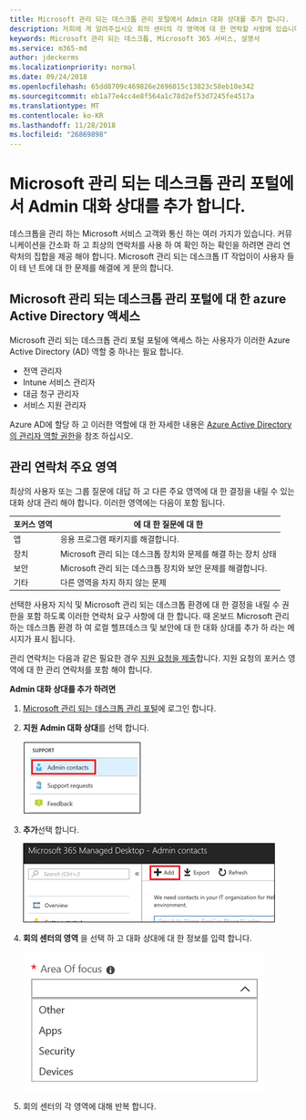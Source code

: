 ```yaml
---
title: Microsoft 관리 되는 데스크톱 관리 포털에서 Admin 대화 상대를 추가 합니다.
description: 저희에 게 알려주십시오 회의 센터의 각 영역에 대 한 연락할 사람에 있습니다.
keywords: Microsoft 관리 되는 데스크톱, Microsoft 365 서비스, 설명서
ms.service: m365-md
author: jdeckerms
ms.localizationpriority: normal
ms.date: 09/24/2018
ms.openlocfilehash: 65dd8709c469826e2696015c13823c58eb10e342
ms.sourcegitcommit: eb1a77e4cc4e8f564a1c78d2ef53d7245fe4517a
ms.translationtype: MT
ms.contentlocale: ko-KR
ms.lasthandoff: 11/28/2018
ms.locfileid: "26869898"
---
```

# <a name="add-admin-contacts-in-microsoft-managed-desktop-admin-portal"></a>Microsoft 관리 되는 데스크톱 관리 포털에서 Admin 대화 상대를 추가 합니다.

데스크톱을 관리 하는 Microsoft 서비스 고객와 통신 하는 여러 가지가 있습니다. 커뮤니케이션을 간소화 하 고 최상의 연락처를 사용 하 여 확인 하는 확인을 하려면 관리 연락처의 집합을 제공 해야 합니다. Microsoft 관리 되는 데스크톱 IT 작업이이 사용자 들이 테 넌 트에 대 한 문제를 해결에 게 문의 합니다. 

## <a name="azure-active-directory-access-for-microsoft-managed-desktop-admin-portal"></a>Microsoft 관리 되는 데스크톱 관리 포털에 대 한 azure Active Directory 액세스

Microsoft 관리 되는 데스크톱 관리 포털 포털에 액세스 하는 사용자가 이러한 Azure Active Directory (AD) 역할 중 하나는 필요 합니다.
- 전역 관리자
- Intune 서비스 관리자
- 대금 청구 관리자
- 서비스 지원 관리자

Azure AD에 할당 하 고 이러한 역할에 대 한 자세한 내용은 [Azure Active Directory의 관리자 역할 권한](https://docs.microsoft.com/azure/active-directory/users-groups-roles/directory-assign-admin-roles)을 참조 하십시오. 

## <a name="admin-contact-focus-areas"></a>관리 연락처 주요 영역

최상의 사용자 또는 그룹 질문에 대답 하 고 다른 주요 영역에 대 한 결정을 내릴 수 있는 대화 상대 관리 해야 합니다. 이러한 영역에는 다음이 포함 됩니다.

포커스 영역 | 에 대 한 질문에 대 한
--- | ---
앱 | 응용 프로그램 패키지를 해결합니다.
장치 | Microsoft 관리 되는 데스크톱 장치와 문제를 해결 하는 장치 상태
보안 | Microsoft 관리 되는 데스크톱 장치와 보안 문제를 해결합니다.
기타 | 다른 영역을 차지 하지 않는 문제

선택한 사용자 지식 및 Microsoft 관리 되는 데스크톱 환경에 대 한 결정을 내릴 수 권한을 포함 하도록 이러한 연락처 요구 사항에 대 한 합니다. 때 온보드 Microsoft 관리 하는 데스크톱 환경 하 여 로컬 헬프데스크 및 보안에 대 한 대화 상대를 추가 하 라는 메시지가 표시 됩니다. 

관리 연락처는 다음과 같은 필요한 경우 [지원 요청을 제출](../working-with-managed-desktop/support.md)합니다. 지원 요청의 포커스 영역에 대 한 관리 연락처를 포함 해야 합니다. 

**Admin 대화 상대를 추가 하려면**

1.  [Microsoft 관리 되는 데스크톱 관리 포털](http://aka.ms/mwaasportal)에 로그인 합니다. 

2.  **지원** **Admin 대화 상대**를 선택 합니다. 

    ![지원 메뉴, 대화 상대 관리](images/admincontacts.png)

3. **추가**선택 합니다.

    ![관리 포털 추가 단추](images/adminadd.png)

4.  **회의 센터의 영역** 을 선택 하 고 대화 상대에 대 한 정보를 입력 합니다. 

    ![회의 센터의 영역 목록](images/areaoffocus.png)

5. 회의 센터의 각 영역에 대해 반복 합니다. 

